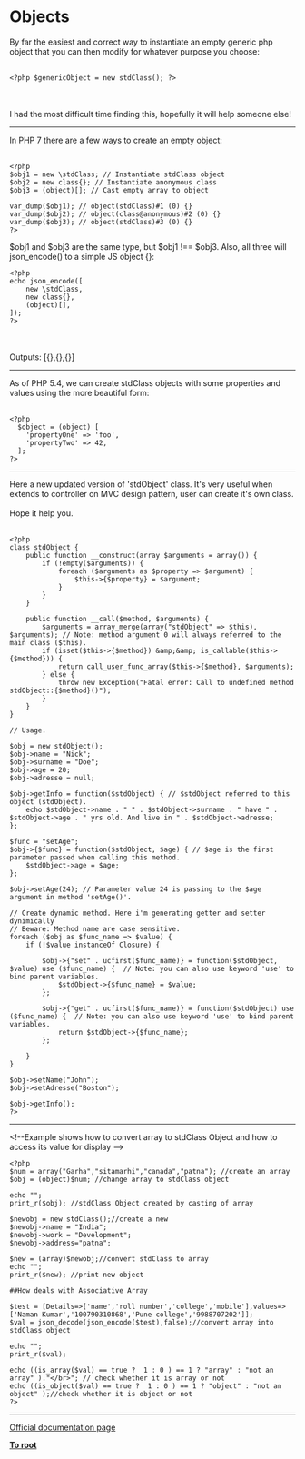 # Objects



By far the easiest and correct way to instantiate an empty generic php object that you can then modify for whatever purpose you choose:<br><br>

```
<?php $genericObject = new stdClass(); ?>
```
<br><br>I had the most difficult time finding this, hopefully it will help someone else!  

---

In PHP 7 there are a few ways to create an empty object:<br><br>

```
<?php
$obj1 = new \stdClass; // Instantiate stdClass object
$obj2 = new class{}; // Instantiate anonymous class
$obj3 = (object)[]; // Cast empty array to object

var_dump($obj1); // object(stdClass)#1 (0) {}
var_dump($obj2); // object(class@anonymous)#2 (0) {}
var_dump($obj3); // object(stdClass)#3 (0) {}
?>
```


$obj1 and $obj3 are the same type, but $obj1 !== $obj3. Also, all three will json_encode() to a simple JS object {}:



```
<?php
echo json_encode([
    new \stdClass,
    new class{},
    (object)[],
]);
?>
```
<br><br>Outputs: [{},{},{}]  

---

As of PHP 5.4, we can create stdClass objects with some properties and values using the more beautiful form:<br><br>

```
<?php
  $object = (object) [
    'propertyOne' => 'foo',
    'propertyTwo' => 42,
  ];
?>
```
  

---

Here a new updated version of &apos;stdObject&apos; class. It&apos;s very useful when extends to controller on MVC design pattern, user can create it&apos;s own class.<br><br>Hope it help you.<br><br> 

```
<?php
class stdObject {
    public function __construct(array $arguments = array()) {
        if (!empty($arguments)) {
            foreach ($arguments as $property => $argument) {
                $this->{$property} = $argument;
            }
        }
    }

    public function __call($method, $arguments) {
        $arguments = array_merge(array("stdObject" => $this), $arguments); // Note: method argument 0 will always referred to the main class ($this).
        if (isset($this->{$method}) &amp;&amp; is_callable($this->{$method})) {
            return call_user_func_array($this->{$method}, $arguments);
        } else {
            throw new Exception("Fatal error: Call to undefined method stdObject::{$method}()");
        }
    }
}

// Usage.

$obj = new stdObject();
$obj->name = "Nick";
$obj->surname = "Doe";
$obj->age = 20;
$obj->adresse = null;

$obj->getInfo = function($stdObject) { // $stdObject referred to this object (stdObject).
    echo $stdObject->name . " " . $stdObject->surname . " have " . $stdObject->age . " yrs old. And live in " . $stdObject->adresse;
};

$func = "setAge";
$obj->{$func} = function($stdObject, $age) { // $age is the first parameter passed when calling this method.
    $stdObject->age = $age;
};

$obj->setAge(24); // Parameter value 24 is passing to the $age argument in method 'setAge()'.

// Create dynamic method. Here i'm generating getter and setter dynimically
// Beware: Method name are case sensitive.
foreach ($obj as $func_name => $value) {
    if (!$value instanceOf Closure) {

        $obj->{"set" . ucfirst($func_name)} = function($stdObject, $value) use ($func_name) {  // Note: you can also use keyword 'use' to bind parent variables.
            $stdObject->{$func_name} = $value;
        };

        $obj->{"get" . ucfirst($func_name)} = function($stdObject) use ($func_name) {  // Note: you can also use keyword 'use' to bind parent variables.
            return $stdObject->{$func_name};
        };

    }
}

$obj->setName("John");
$obj->setAdresse("Boston");

$obj->getInfo();
?>
```
  

---

&lt;!--Example shows how to convert array to stdClass Object and how to access its value for display --&gt;<br>

```
<?php 
$num = array("Garha","sitamarhi","canada","patna"); //create an array
$obj = (object)$num; //change array to stdClass object 

echo "";
print_r($obj); //stdClass Object created by casting of array 

$newobj = new stdClass();//create a new 
$newobj->name = "India";
$newobj->work = "Development";
$newobj->address="patna";

$new = (array)$newobj;//convert stdClass to array
echo "";
print_r($new); //print new object

##How deals with Associative Array

$test = [Details=>['name','roll number','college','mobile'],values=>['Naman Kumar','100790310868','Pune college','9988707202']];
$val = json_decode(json_encode($test),false);//convert array into stdClass object

echo "";
print_r($val);

echo ((is_array($val) == true ?  1 : 0 ) == 1 ? "array" : "not an array" )."</br>"; // check whether it is array or not
echo ((is_object($val) == true ?  1 : 0 ) == 1 ? "object" : "not an object" );//check whether it is object or not 
?>
```
  

---

[Official documentation page](https://www.php.net/manual/en/language.types.object.php)

**[To root](/README.md)**